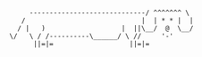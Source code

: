 ```
     -----------------------------/ ^^^^^^^ \
   /                             |  | * * |  |
  / |   )                   |  ||\__/  @  \__/
\/   \ / /----------\______/ \ //     '-'
      ||=|=                   ||=|=
```

<!---
ahmedssulaiman/ahmedssulaiman is a ✨ special ✨ repository because its `README.md` (this file) appears on your GitHub profile.
You can click the Preview link to take a look at your changes.
--->
